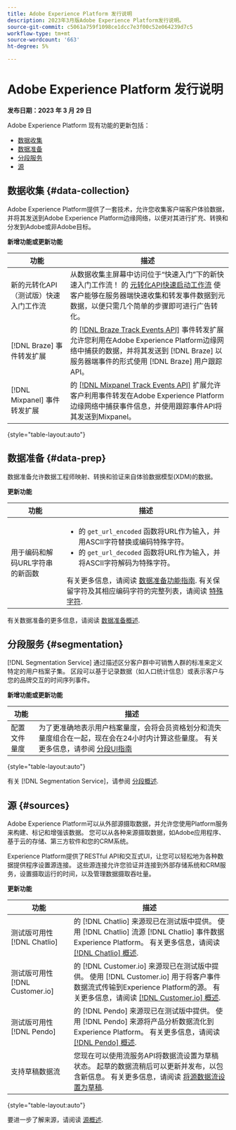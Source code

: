 ```yaml
---
title: Adobe Experience Platform 发行说明
description: 2023年3月版Adobe Experience Platform发行说明。
source-git-commit: c5061a759f1098ce1dcc7e3f00c52e064239d7c5
workflow-type: tm+mt
source-wordcount: '663'
ht-degree: 5%

---
```


# Adobe Experience Platform 发行说明

**发布日期：2023 年 3 月 29 日**

Adobe Experience Platform 现有功能的更新包括：

- [数据收集](#data-collection)
- [数据准备](#data-prep)
- [分段服务](#segmentation)
- [源](#sources)

## 数据收集 {#data-collection}

Adobe Experience Platform提供了一套技术，允许您收集客户端客户体验数据，并将其发送到Adobe Experience Platform边缘网络，以便对其进行扩充、转换和分发到Adobe或非Adobe目标。

**新增功能或更新功能**

| 功能 | 描述 |
| --- | --- |
| 新的元转化API（测试版）快速入门工作流 | 从数据收集主屏幕中访问位于“快速入门”下的新快速入门工作流！ 的 [元转化API快速启动工作流](https://experienceleague.adobe.com/docs/experience-platform/tags/extensions/server/meta/overview.html?lang=en#quick-start) 使客户能够在服务器端快速收集和转发事件数据到元数据，以便只需几个简单的步骤即可进行广告转化。 |
| [!DNL Braze] 事件转发扩展 | 的 [[!DNL Braze Track Events API]](https://experienceleague.adobe.com/docs/experience-platform/tags/extensions/server/braze/overview.html) 事件转发扩展允许您利用在Adobe Experience Platform边缘网络中捕获的数据，并将其发送到 [!DNL Braze] 以服务器端事件的形式使用 [!DNL Braze] 用户跟踪API。 |
| [!DNL Mixpanel] 事件转发扩展 | 的 [[!DNL Mixpanel Track Events API]](https://experienceleague.adobe.com/docs/experience-platform/tags/extensions/server/braze/overview.html) 扩展允许客户利用事件转发在Adobe Experience Platform边缘网络中捕获事件信息，并使用跟踪事件API将其发送到Mixpanel。 |

{style="table-layout:auto"}

## 数据准备 {#data-prep}

数据准备允许数据工程师映射、转换和验证来自体验数据模型(XDM)的数据。

**更新功能**

| 功能 | 描述 |
| --- | --- |
| 用于编码和解码URL字符串的新函数 | <ul><li>的 `get_url_encoded` 函数将URL作为输入，并用ASCII字符替换或编码特殊字符。</li><li>的 `get_url_decoded` 函数将URL作为输入，并将ASCII字符解码为特殊字符。</li></ul> 有关更多信息，请阅读 [数据准备功能指南](../../data-prep/functions.md). 有关保留字符及其相应编码字符的完整列表，请阅读 [特殊字符](../../data-prep/functions.md#special-characters). |

有关数据准备的更多信息，请阅读 [数据准备概述](../../data-prep/home.md).

## 分段服务 {#segmentation}

[!DNL Segmentation Service] 通过描述区分客户群中可销售人群的标准来定义特定的用户档案子集。 区段可以基于记录数据（如人口统计信息）或表示客户与您的品牌交互的时间序列事件。

**新增功能或更新功能**

| 功能 | 描述 |
| --- | --- |
| 配置文件量度 | 为了更准确地表示用户档案量度，会将会员资格划分和流失量度组合在一起，现在会在24小时内计算这些量度。 有关更多信息，请参阅 [分段UI指南](../../segmentation/ui/overview.md#browse) |

{style="table-layout:auto"}

有关 [!DNL Segmentation Service]，请参阅 [分段概述](../../segmentation/home.md).

## 源 {#sources}

Adobe Experience Platform可以从外部源摄取数据，并允许您使用Platform服务来构建、标记和增强该数据。 您可以从各种来源摄取数据，如Adobe应用程序、基于云的存储、第三方软件和您的CRM系统。

Experience Platform提供了RESTful API和交互式UI，让您可以轻松地为各种数据提供程序设置源连接。 这些源连接允许您验证并连接到外部存储系统和CRM服务，设置摄取运行的时间，以及管理数据摄取吞吐量。

**更新功能**

| 功能 | 描述 |
| --- | --- |
| 测试版可用性 [!DNL Chatlio] | 的 [!DNL Chatlio] 来源现已在测试版中提供。 使用 [!DNL Chatlio] 流源 [!DNL Chatlio] 事件数据Experience Platform。 有关更多信息，请阅读 [[!DNL Chatlio] 概述](../../sources/connectors/marketing-automation/chatlio-webhook.md). |
| 测试版可用性 [!DNL Customer.io] | 的 [!DNL Customer.io] 来源现已在测试版中提供。 使用 [!DNL Customer.io] 用于将客户事件数据流式传输到Experience Platform的源。 有关更多信息，请阅读 [[!DNL Customer.io] 概述](../../sources/connectors/marketing-automation/customerio-webhook.md). |
| 测试版可用性 [!DNL Pendo] | 的 [!DNL Pendo] 来源现已在测试版中提供。 使用 [!DNL Pendo] 来源将产品分析数据流化到Experience Platform。 有关更多信息，请阅读 [[!DNL Pendo] 概述](../../sources/connectors/analytics/pendo-webhook.md). |
| 支持草稿数据流 | 您现在可以使用流服务API将数据流设置为草稿状态。 起草的数据流稍后可以更新并发布，以包含新信息。 有关更多信息，请阅读 [将源数据流设置为草稿](../../sources/tutorials/api/draft.md). |

{style="table-layout:auto"}

要进一步了解来源，请阅读 [源概述](../../sources/home.md).
